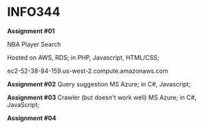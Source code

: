 # INFO344
**Assignment #01**

NBA Player Search 

Hosted on AWS, RDS; in PHP, Javascript, HTML/CSS;

ec2-52-38-84-159.us-west-2.compute.amazonaws.com

**Assignment #02**
Query suggestion
MS Azure; 
in C#, Javascript;

**Assignment #03**
Crawler (but doesn't work well)
MS Azure;
in C#, JavaScript;

**Assignment #04**
